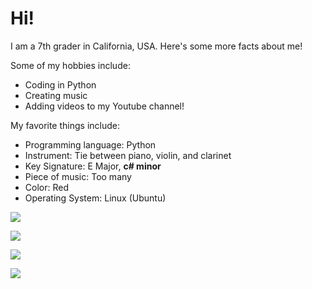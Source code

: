 # Hi!

I am a 7th grader in California, USA. Here's some more facts about me!

Some of my hobbies include:
 - Coding in Python
 - Creating music
 - Adding videos to my Youtube channel!
 
My favorite things include:
 - Programming language: Python
 - Instrument: Tie between piano, violin, and clarinet
 - Key Signature: E Major, <b>c# minor</b>
 - Piece of music: Too many
 - Color: Red
 - Operating System: Linux (Ubuntu)
 

![](https://github-readme-stats.vercel.app/api?username=shuang4096&theme=dark)

![](https://github-readme-streak-stats.herokuapp.com/?user=shuang4096&theme=dark)

![](https://github-readme-stats.vercel.app/api/top-langs/?username=shuang4096&theme=dark)

![](https://komarev.com/ghpvc/?username=shuang4096)
